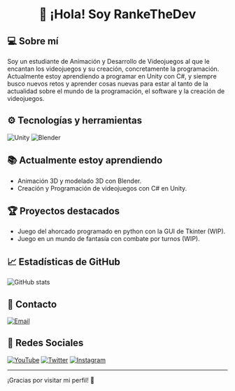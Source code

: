 <h1 align="center">👋 ¡Hola! Soy RankeTheDev</h1>

## 💻 Sobre mí
Soy un estudiante de Animación y Desarrollo de Videojuegos al que le encantan los videojuegos y su creación, concretamente la programación. Actualmente estoy aprendiendo a programar en Unity con C#, y siempre busco nuevos retos y aprender cosas nuevas para estar al tanto de la actualidad sobre el mundo de la programación, el software y la creación de videojuegos.

## ⚙️ Tecnologías y herramientas
![Unity](https://img.shields.io/badge/Unity-6B6B6B?style=for-the-badge&logo=unity&logoColor=white&labelColor=black)
![Blender](https://img.shields.io/badge/Blender-6B6B6B?style=for-the-badge&logo=blender&logoColor=orange&labelColor=blue)

## 📚 Actualmente estoy aprendiendo
- Animación 3D y modelado 3D con Blender.
- Creación y Programación de videojuegos con C# en Unity.

## 🏆 Proyectos destacados
- Juego del ahorcado programado en python con la GUI de Tkinter (WIP).
- Juego en un mundo de fantasía con combate por turnos (WIP).

## 📈 Estadísticas de GitHub
![GitHub stats](https://github-readme-stats.vercel.app/api?username=RankeTheDev&show_icons=true&hide_title=true&count_private=true&theme=radical)

## 📧 Contacto
[![Email](https://img.shields.io/badge/rankethedev@gmail.com-D14836?style=for-the-badge&logo=gmail&logoColor=white&labelColor=101010)](mailto:rankethedev@gmail.com)
<!--[![LinkedIn](https://img.shields.io/badge/LinkedIn-RankeTheDev-0077B5?style=for-the-badge&logo=linkedin&logoColor=white&labelColor=101010)](link perfil LinkedIn)-->
<!--[![Web](https://img.shields.io/badge/Web-RankeTheDev.com-14a1f0?style=for-the-badge&logo=dev.to&logoColor=white&labelColor=101010)](Link Web)-->

## 📎 Redes Sociales
[![YouTube](https://img.shields.io/badge/YouTube-RankeTheDev-FF0000?style=for-the-badge&logo=youtube&logoColor=white&labelColor=101010)](https://www.youtube.com/@RankeTheDev)
[![Twitter](https://img.shields.io/badge/Twitter-RankeTheDev-1DA1F2?style=for-the-badge&logo=X&logoColor=white&labelColor=101010)](https://x.com/RankeTheDev)
[![Instagram](https://img.shields.io/badge/Instagram-RankeTheDev-E4405F?style=for-the-badge&logo=instagram&logoColor=white&labelColor=101010)](https://www.instagram.com/rankethedev/)

---
¡Gracias por visitar mi perfil! 🚀

